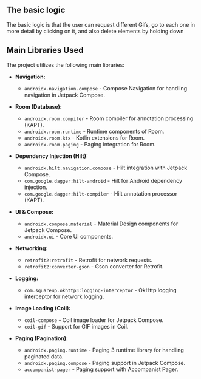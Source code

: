 ## The basic logic
The basic logic is that the user can request different Gifs, go to each one in more detail by clicking on it, and also delete elements by holding down

## Main Libraries Used

The project utilizes the following main libraries:

- **Navigation:**
  - `androidx.navigation.compose` - Compose Navigation for handling navigation in Jetpack Compose.

- **Room (Database):**
  - `androidx.room.compiler` - Room compiler for annotation processing (KAPT).
  - `androidx.room.runtime` - Runtime components of Room.
  - `androidx.room.ktx` - Kotlin extensions for Room.
  - `androidx.room.paging` - Paging integration for Room.

- **Dependency Injection (Hilt):**
  - `androidx.hilt.navigation.compose` - Hilt integration with Jetpack Compose.
  - `com.google.dagger:hilt-android` - Hilt for Android dependency injection.
  - `com.google.dagger:hilt-compiler` - Hilt annotation processor (KAPT).

- **UI & Compose:**
  - `androidx.compose.material` - Material Design components for Jetpack Compose.
  - `androidx.ui` - Core UI components.

- **Networking:**
  - `retrofit2:retrofit` - Retrofit for network requests.
  - `retrofit2:converter-gson` - Gson converter for Retrofit.

- **Logging:**
  - `com.squareup.okhttp3:logging-interceptor` - OkHttp logging interceptor for network logging.

- **Image Loading (Coil):**
  - `coil-compose` - Coil image loader for Jetpack Compose.
  - `coil-gif` - Support for GIF images in Coil.

- **Paging (Pagination):**
  - `androidx.paging.runtime` - Paging 3 runtime library for handling paginated data.
  - `androidx.paging.compose` - Paging support in Jetpack Compose.
  - `accompanist-pager` - Paging support with Accompanist Pager.
